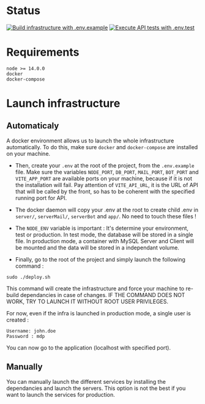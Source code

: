 # Status
[![Build infrastructure with .env.example](https://github.com/Junior-AEI/ERP/actions/workflows/docker.yaml/badge.svg)](https://github.com/Junior-AEI/ERP/actions/workflows/docker.yaml)
[![Execute API tests with .env.test](https://github.com/Junior-AEI/ERP/actions/workflows/tests.yaml/badge.svg)](https://github.com/Junior-AEI/ERP/actions/workflows/tests.yaml)

# Requirements

```
node >= 14.0.0
docker
docker-compose
```

# Launch infrastructure

## Automaticaly

A docker environment allows us to launch the whole infrastructure automatically. To do this, make sure ```docker``` and ```docker-compose``` are installed on your machine.

- Then, create your ```.env``` at the root of the project, from the ```.env.example``` file. Make sure the variables ```NODE_PORT```, ```DB_PORT```, ```MAIL_PORT```, ```BOT_PORT``` and ```VITE_APP_PORT``` are available ports on your machine, because if it is not the installation will fail. Pay attention of ```VITE_API_URL```, it is the URL of API that will be called by the front, so has to be coherent with the specified running port for API.

- The docker daemon will copy your .env at the root to create child .env in ```server/```, ```serverMail/```, ```serverBot``` and ```app/```. No need to touch these files !

- The ```NODE_ENV``` variable is important : It's determine your environment, test or production. In test mode, the database will be stored in a single file. In production mode, a container with MySQL Server and Client will be mounted and the data will be stored in a independant volume.

- Finally, go to the root of the project and simply launch the following command :

```
sudo ./deploy.sh
```

This command will create the infrastructure and force your machine to re-build dependancies in case of changes. IF THE COMMAND DOES NOT WORK, TRY TO LAUNCH IT WITHOUT ROOT USER PRIVILEGES.

For now, even if the infra is launched in production mode, a single user is created :
```
Username: john.doe
Password : mdp
```

You can now go to the application (localhost with specified port).

## Manually

You can manually launch the different services by installing the dependancies and launch the servers. This option is not the best if you want to launch the services for production.